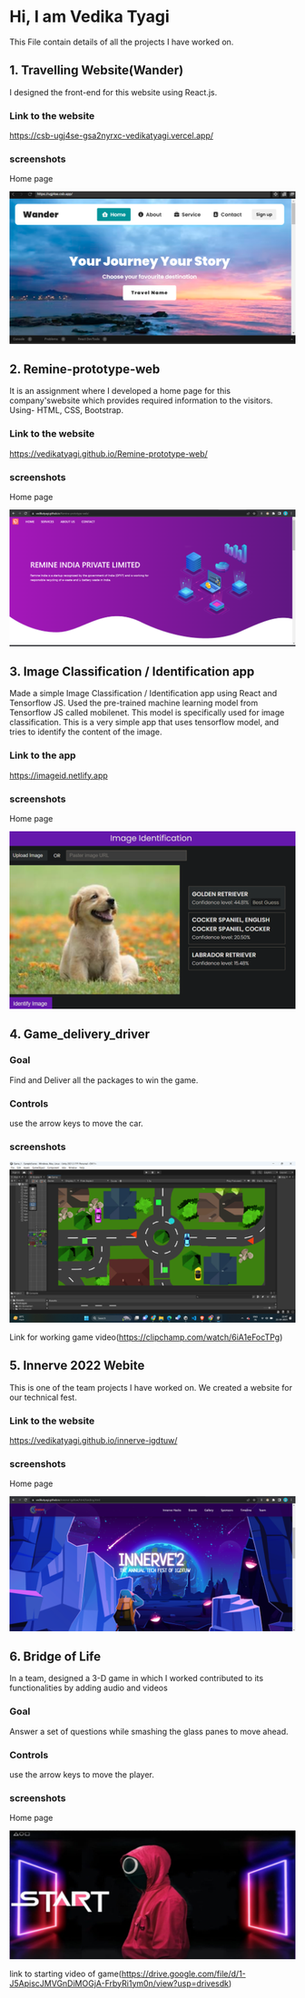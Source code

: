
# Hi, I am Vedika Tyagi
This File contain details of all the projects I have worked on.
## 1. Travelling Website(Wander)

I designed the front-end for this website using React.js.
### Link to the website
https://csb-ugj4se-gsa2nyrxc-vedikatyagi.vercel.app/

### screenshots
Home page

![Home screen](https://raw.githubusercontent.com/VedikaTyagi/All-Projects/main/Screenshot%20(71).png)



## 2. Remine-prototype-web

It is an assignment where I developed a home page for this company'swebsite which provides required information to the visitors.
Using- HTML, CSS, Bootstrap.

### Link to the website
https://vedikatyagi.github.io/Remine-prototype-web/

### screenshots
Home page

![Home screen](https://raw.githubusercontent.com/VedikaTyagi/All-Projects/main/Screenshot%20(77).png)

## 3. Image Classification / Identification app
Made a simple Image Classification / Identification app using React and Tensorflow JS. Used the pre-trained machine learning model from Tensorflow JS called mobilenet. This model is specifically used for image classification. This is a very simple app that uses tensorflow model, and tries to identify the content of the image.

### Link to the app
https://imageid.netlify.app


### screenshots
Home page

![Home screen](https://raw.githubusercontent.com/VedikaTyagi/All-Projects/main/Screenshot%20(84).png)




## 4. Game_delivery_driver

### Goal

Find and Deliver all the packages to win the game.

### Controls

use the arrow keys to move the car.

### screenshots

![title screen](https://raw.githubusercontent.com/VedikaTyagi/Game_delivery_driver/main/Screenshot%20(63).png)

Link for working game video(https://clipchamp.com/watch/6iA1eFocTPg)

## 5. Innerve 2022 Webite

This is one of the team projects I have worked on. We created a website for our technical fest.
### Link to the website
https://vedikatyagi.github.io/innerve-igdtuw/ 

### screenshots
Home page

![Home screen](https://raw.githubusercontent.com/VedikaTyagi/All-Projects/main/Screenshot%20(75).png)

## 6. Bridge of Life

In a team, designed a 3-D game in which I worked contributed to its functionalities by adding audio
and videos

### Goal
Answer a set of questions while smashing the glass panes to move ahead.

### Controls

use the arrow keys to move the player.

### screenshots
Home page

![Home screen](https://raw.githubusercontent.com/VedikaTyagi/All-Projects/main/WhatsApp%20Image%202023-05-17%20at%2016.28.57.jpeg)

link to starting video of game(https://drive.google.com/file/d/1-J5ApiscJMVGnDiMOGjA-FrbyRi1ym0n/view?usp=drivesdk)


